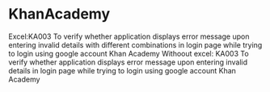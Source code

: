 # KhanAcademy

Excel:KA003	To verify whether application displays error message upon entering invalid details with different combinations in login page while trying to login using google account	Khan Academy
Withoout excel: KA003	To verify whether application displays error message upon entering invalid details in login page while trying to login using google account	Khan Academy
